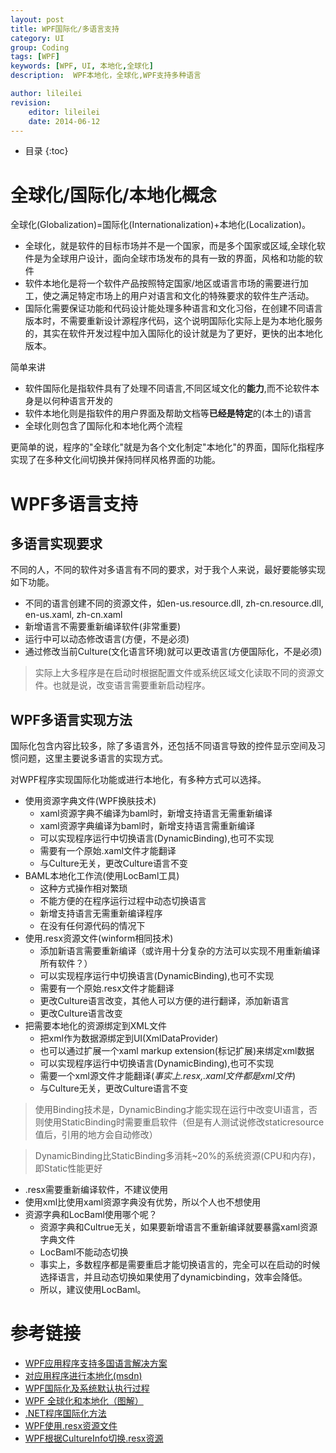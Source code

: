 ```yaml
---
layout: post
title: WPF国际化/多语言支持
category: UI
group: Coding
tags: [WPF]
keywords: [WPF, UI, 本地化,全球化]
description:  WPF本地化，全球化,WPF支持多种语言

author: lileilei
revision:
    editor: lileilei
    date: 2014-06-12
---
```


* 目录
{:toc}

# 全球化/国际化/本地化概念

全球化(Globalization)=国际化(Internationalization)+本地化(Localization)。

+ 全球化，就是软件的目标市场并不是一个国家，而是多个国家或区域,全球化软件是为全球用户设计，面向全球市场发布的具有一致的界面，风格和功能的软件
+ 软件本地化是将一个软件产品按照特定国家/地区或语言市场的需要进行加工，使之满足特定市场上的用户对语言和文化的特殊要求的软件生产活动。
+ 国际化需要保证功能和代码设计能处理多种语言和文化习俗，在创建不同语言版本时，不需要重新设计源程序代码，这个说明国际化实际上是为本地化服务的，其实在软件开发过程中加入国际化的设计就是为了更好，更快的出本地化版本。

简单来讲

+ 软件国际化是指软件具有了处理不同语言,不同区域文化的**能力**,而不论软件本身是以何种语言开发的
+ 软件本地化则是指软件的用户界面及帮助文档等**已经是特定**的(本土的)语言
+ 全球化则包含了国际化和本地化两个流程

更简单的说，程序的"全球化"就是为各个文化制定"本地化"的界面，国际化指程序实现了在多种文化间切换并保持同样风格界面的功能。

# WPF多语言支持

## 多语言实现要求

不同的人，不同的软件对多语言有不同的要求，对于我个人来说，最好要能够实现如下功能。

+ 不同的语言创建不同的资源文件，如en-us.resource.dll, zh-cn.resource.dll, en-us.xaml, zh-cn.xaml
+ 新增语言不需要重新编译软件(非常重要)
+ 运行中可以动态修改语言(方便，不是必须)
+ 通过修改当前Culture(文化语言环境)就可以更改语言(方便国际化，不是必须)
 
> 实际上大多程序是在启动时根据配置文件或系统区域文化读取不同的资源文件。也就是说，改变语言需要重新启动程序。

## WPF多语言实现方法

国际化包含内容比较多，除了多语言外，还包括不同语言导致的控件显示空间及习惯问题，这里主要说多语言的实现方式。

对WPF程序实现国际化功能或进行本地化，有多种方式可以选择。

+ 使用资源字典文件(WPF换肤技术)
    - xaml资源字典不编译为baml时，新增支持语言无需重新编译
    - xaml资源字典编译为baml时，新增支持语言需重新编译
    - 可以实现程序运行中切换语言(DynamicBinding),也可不实现
    - 需要有一个原始.xaml文件才能翻译
    - 与Culture无关，更改Culture语言不变
+ BAML本地化工作流(使用LocBaml工具)
    - 这种方式操作相对繁琐
    - 不能方便的在程序运行过程中动态切换语言
    - 新增支持语言无需重新编译程序
    - 在没有任何源代码的情况下
+ 使用.resx资源文件(winform相同技术)
    - 添加新语言需要重新编译（或许用十分复杂的方法可以实现不用重新编译所有软件？）
    - 可以实现程序运行中切换语言(DynamicBinding),也可不实现
    - 需要有一个原始.resx文件才能翻译
    - 更改Culture语言改变，其他人可以方便的进行翻译，添加新语言
    - 更改Culture语言改变
+ 把需要本地化的资源绑定到XML文件
    - 把xml作为数据源绑定到UI(XmlDataProvider)
    - 也可以通过扩展一个xaml markup extension(标记扩展)来绑定xml数据
    - 可以实现程序运行中切换语言(DynamicBinding),也可不实现
    - 需要一个xml源文件才能翻译(*事实上.resx,.xaml文件都是xml文件*)
    - 与Culture无关，更改Culture语言不变

> 使用Binding技术是，DynamicBinding才能实现在运行中改变UI语言，否则使用StaticBinding时需要重启软件（但是有人测试说修改staticresource值后，引用的地方会自动修改）

> DynamicBinding比StaticBinding多消耗~20%的系统资源(CPU和内存)，即Static性能更好

+ .resx需要重新编译软件，不建议使用
+ 使用xml比使用xaml资源字典没有优势，所以个人也不想使用
+ 资源字典和LocBaml使用哪个呢？
    - 资源字典和Cultrue无关，如果要新增语言不重新编译就要暴露xaml资源字典文件
    - LocBaml不能动态切换
    - 事实上，多数程序都是需要重启才能切换语言的，完全可以在启动的时候选择语言，并且动态切换如果使用了dynamicbinding，效率会降低。
    - 所以，建议使用LocBaml。

# 参考链接

+ [WPF应用程序支持多国语言解决方案](http://blog.csdn.net/hustypf/article/details/7678655)
[](http://www.silverlightchina.net/html/study/WPF/2012/0419/15415_2.html)
+ [对应用程序进行本地化(msdn)](https://msdn.microsoft.com/zh-cn/library/ms746621.aspx)
+ [WPF国际化及系统默认执行过程](http://www.cnblogs.com/bear831204/archive/2009/02/12/1389318.html)
+ [WPF 全球化和本地化（图解）](http://www.cnblogs.com/cnblogsfans/archive/2008/04/12/1150401.html)
+ [.NET程序国际化方法](http://blog.csdn.net/isilent/article/details/7781745)
+ [WPF使用.resx资源文件](http://www.cnblogs.com/xiaokang088/archive/2012/06/28/2567473.html)
+ [WPF根据CultureInfo切换.resx资源](http://blog.sina.com.cn/s/blog_4c0e8aa20100swq8.html)
